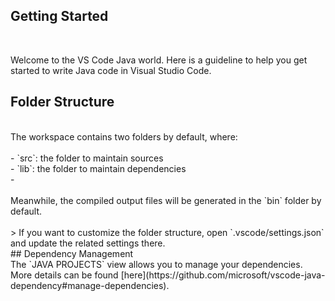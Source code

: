 ## Getting Started
<br/>

Welcome to the VS Code Java world. Here is a guideline to help you get started to write Java code in Visual Studio Code.
<br/>
## Folder Structure
<br/>
The workspace contains two folders by default, where:
<br/>
<br/>
- `src`: the folder to maintain sources<br/>
- `lib`: the folder to maintain dependencies<br/>
- <br/>
<br/>
Meanwhile, the compiled output files will be generated in the `bin` folder by default.
<br/>
<br/>
> If you want to customize the folder structure, open `.vscode/settings.json` and update the related settings there.
<br/>
## Dependency Management
<br/>
The `JAVA PROJECTS` view allows you to manage your dependencies. More details can be found [here](https://github.com/microsoft/vscode-java-dependency#manage-dependencies).
<br/>

